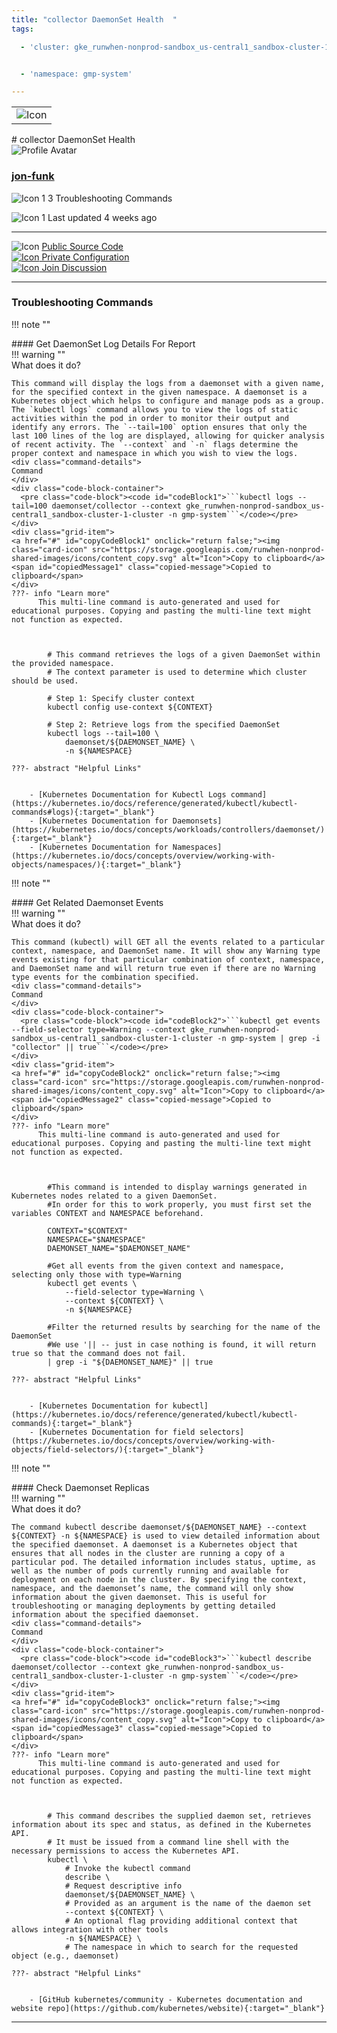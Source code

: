 ```yaml
---
title: "collector DaemonSet Health  "
tags: 

  - 'cluster: gke_runwhen-nonprod-sandbox_us-central1_sandbox-cluster-1-cluster'


  - 'namespace: gmp-system'

---
```


<table class="invisible-table">
  <tr>
    <td class="icon-cell">
      <img src="https://storage.googleapis.com/runwhen-nonprod-shared-images/icons/kubernetes/resources/labeled/ds.svg" alt="Icon" />
    </td>
  </tr>
</table>
# collector DaemonSet Health    
<div class="author-block">
  <img src="/github_profile_cache/jon-funk_icon.png" alt="Profile Avatar" class="author-avatar">
  <div class="author-info">
    <a href="https://github.com/jon-funk" target="_blank">
    <h3 class="author-name">jon-funk</a></h3>
  <p class="author-bio">
      <img src="https://storage.googleapis.com/runwhen-nonprod-shared-images/icons/terminal.svg" alt="Icon 1" class="bio-icon">
    3 Troubleshooting Commands</p>
      <p class="author-bio">
     <img src="https://storage.googleapis.com/runwhen-nonprod-shared-images/icons/calendar_month.svg" alt="Icon 1" class="bio-icon">
    Last updated 4 weeks ago </p>
  </div>
</div>
  

<p></p>
<hr class="custom-hr">
<div class="command-header-grid">
  <div class="grid-item">
    <img class="card-icon" src="https://storage.googleapis.com/runwhen-nonprod-shared-images/icons/public.svg" alt="Icon">
    <a href="https://github.com/runwhen-contrib/rw-cli-codecollection/tree/main/codebundles/k8s-daemonset-healthcheck/runbook.robot" target="_blank">Public Source Code</a>
  </div>

  <div class="grid-item">
    <a href="#" id="configLink" onclick="return false;">
      <img class="card-icon" src="https://storage.googleapis.com/runwhen-nonprod-shared-images/icons/lock.svg" alt="Icon">
      Private Configuration
    </a>
  </div>

  <div class="grid-item">
    <a href="https://github.com/orgs/runwhen-contrib/discussions?discussions_q=is%3Aopen+k8s-daemonset-healthcheck" target="_blank">
      <img class="card-icon" src="https://storage.googleapis.com/runwhen-nonprod-shared-images/icons/forum.svg" alt="Icon">
      Join Discussion
    </a>
  </div>
</div>
<hr class="custom-hr">

### Troubleshooting Commands



!!! note ""
    <div class="command-title">
    #### Get DaemonSet Log Details For Report  
    </div>
    !!! warning ""
    <div class="command-details">
    What does it do?
    </div>
    

    This command will display the logs from a daemonset with a given name, for the specified context in the given namespace. A daemonset is a Kubernetes object which helps to configure and manage pods as a group. The `kubectl logs` command allows you to view the logs of static activities within the pod in order to monitor their output and identify any errors. The `--tail=100` option ensures that only the last 100 lines of the log are displayed, allowing for quicker analysis of recent activity. The `--context` and `-n` flags determine the proper context and namespace in which you wish to view the logs. 
    <div class="command-details">
    Command
    </div>
    <div class="code-block-container">
      <pre class="code-block"><code id="codeBlock1">```kubectl logs --tail=100 daemonset/collector --context gke_runwhen-nonprod-sandbox_us-central1_sandbox-cluster-1-cluster -n gmp-system```</code></pre>
    </div>
    <div class="grid-item">
    <a href="#" id="copyCodeBlock1" onclick="return false;"><img class="card-icon" src="https://storage.googleapis.com/runwhen-nonprod-shared-images/icons/content_copy.svg" alt="Icon">Copy to clipboard</a>
    <span id="copiedMessage1" class="copied-message">Copied to clipboard</span>
    </div>
    ???- info "Learn more"
          This multi-line command is auto-generated and used for educational purposes. Copying and pasting the multi-line text might not function as expected.
            
            

            # This command retrieves the logs of a given DaemonSet within the provided namespace.
            # The context parameter is used to determine which cluster should be used.

            # Step 1: Specify cluster context
            kubectl config use-context ${CONTEXT}

            # Step 2: Retrieve logs from the specified DaemonSet
            kubectl logs --tail=100 \
                daemonset/${DAEMONSET_NAME} \
                -n ${NAMESPACE}

    ???- abstract "Helpful Links"

            
        - [Kubernetes Documentation for Kubectl Logs command](https://kubernetes.io/docs/reference/generated/kubectl/kubectl-commands#logs){:target="_blank"}
        - [Kubernetes Documentation for Daemonsets](https://kubernetes.io/docs/concepts/workloads/controllers/daemonset/){:target="_blank"}
        - [Kubernetes Documentation for Namespaces](https://kubernetes.io/docs/concepts/overview/working-with-objects/namespaces/){:target="_blank"}

<script>

document.getElementById('copyCodeBlock1').addEventListener('click', function() {
    copyCodeBlock1();
});

function copyCodeBlock1() {
  var codeBlock = document.getElementById('codeBlock1');
  var text = codeBlock.textContent;

  navigator.clipboard.writeText(text)
    .then(() => {
      console.log('Code block copied to clipboard:', text);
      showCopiedMessage();
    })
    .catch((error) => {
      console.error('Error copying code block to clipboard:', error);
    });
}

function showCopiedMessage() {
  var copiedMessage = document.getElementById('copiedMessage1');
  copiedMessage.classList.add('show');

  setTimeout(function() {
    copiedMessage.classList.remove('show');
  }, 2000);
}
</script>




!!! note ""
    <div class="command-title">
    #### Get Related Daemonset Events  
    </div>
    !!! warning ""
    <div class="command-details">
    What does it do?
    </div>
    

    This command (kubectl) will GET all the events related to a particular context, namespace, and DaemonSet name. It will show any Warning type events existing for that particular combination of context, namespace, and DaemonSet name and will return true even if there are no Warning type events for the combination specified.
    <div class="command-details">
    Command
    </div>
    <div class="code-block-container">
      <pre class="code-block"><code id="codeBlock2">```kubectl get events --field-selector type=Warning --context gke_runwhen-nonprod-sandbox_us-central1_sandbox-cluster-1-cluster -n gmp-system | grep -i "collector" || true```</code></pre>
    </div>
    <div class="grid-item">
    <a href="#" id="copyCodeBlock2" onclick="return false;"><img class="card-icon" src="https://storage.googleapis.com/runwhen-nonprod-shared-images/icons/content_copy.svg" alt="Icon">Copy to clipboard</a>
    <span id="copiedMessage2" class="copied-message">Copied to clipboard</span>
    </div>
    ???- info "Learn more"
          This multi-line command is auto-generated and used for educational purposes. Copying and pasting the multi-line text might not function as expected.
            
            

            #This command is intended to display warnings generated in Kubernetes nodes related to a given DaemonSet. 
            #In order for this to work properly, you must first set the variables CONTEXT and NAMESPACE beforehand.

            CONTEXT="$CONTEXT"
            NAMESPACE="$NAMESPACE"
            DAEMONSET_NAME="$DAEMONSET_NAME"

            #Get all events from the given context and namespace, selecting only those with type=Warning
            kubectl get events \
                --field-selector type=Warning \
                --context ${CONTEXT} \
                -n ${NAMESPACE} 

            #Filter the returned results by searching for the name of the DaemonSet 
            #We use '|| -- just in case nothing is found, it will return true so that the command does not fail.
            | grep -i "${DAEMONSET_NAME}" || true

    ???- abstract "Helpful Links"

            
        - [Kubernetes Documentation for kubectl](https://kubernetes.io/docs/reference/generated/kubectl/kubectl-commands){:target="_blank"}
        - [Kubernetes Documentation for field selectors](https://kubernetes.io/docs/concepts/overview/working-with-objects/field-selectors/){:target="_blank"}

<script>

document.getElementById('copyCodeBlock2').addEventListener('click', function() {
    copyCodeBlock2();
});

function copyCodeBlock2() {
  var codeBlock = document.getElementById('codeBlock2');
  var text = codeBlock.textContent;

  navigator.clipboard.writeText(text)
    .then(() => {
      console.log('Code block copied to clipboard:', text);
      showCopiedMessage();
    })
    .catch((error) => {
      console.error('Error copying code block to clipboard:', error);
    });
}

function showCopiedMessage() {
  var copiedMessage = document.getElementById('copiedMessage2');
  copiedMessage.classList.add('show');

  setTimeout(function() {
    copiedMessage.classList.remove('show');
  }, 2000);
}
</script>




!!! note ""
    <div class="command-title">
    #### Check Daemonset Replicas  
    </div>
    !!! warning ""
    <div class="command-details">
    What does it do?
    </div>
    

    The command kubectl describe daemonset/${DAEMONSET_NAME} --context ${CONTEXT} -n ${NAMESPACE} is used to view detailed information about the specified daemonset. A daemonset is a Kubernetes object that ensures that all nodes in the cluster are running a copy of a particular pod. The detailed information includes status, uptime, as well as the number of pods currently running and available for deployment on each node in the cluster. By specifying the context, namespace, and the daemonset’s name, the command will only show information about the given daemonset. This is useful for troubleshooting or managing deployments by getting detailed information about the specified daemonset.
    <div class="command-details">
    Command
    </div>
    <div class="code-block-container">
      <pre class="code-block"><code id="codeBlock3">```kubectl describe daemonset/collector --context gke_runwhen-nonprod-sandbox_us-central1_sandbox-cluster-1-cluster -n gmp-system```</code></pre>
    </div>
    <div class="grid-item">
    <a href="#" id="copyCodeBlock3" onclick="return false;"><img class="card-icon" src="https://storage.googleapis.com/runwhen-nonprod-shared-images/icons/content_copy.svg" alt="Icon">Copy to clipboard</a>
    <span id="copiedMessage3" class="copied-message">Copied to clipboard</span>
    </div>
    ???- info "Learn more"
          This multi-line command is auto-generated and used for educational purposes. Copying and pasting the multi-line text might not function as expected.
            
            

            # This command describes the supplied daemon set, retrieves information about its spec and status, as defined in the Kubernetes API.
            # It must be issued from a command line shell with the necessary permissions to access the Kubernetes API.
            kubectl \
                # Invoke the kubectl command
                describe \
                # Request descriptive info 
                daemonset/${DAEMONSET_NAME} \
                # Provided as an argument is the name of the daemon set
                --context ${CONTEXT} \
                # An optional flag providing additional context that allows integration with other tools
                -n ${NAMESPACE} \
                # The namespace in which to search for the requested object (e.g., daemonset)

    ???- abstract "Helpful Links"

            
        - [GitHub kubernetes/community - Kubernetes documentation and website repo](https://github.com/kubernetes/website){:target="_blank"}

<script>

document.getElementById('copyCodeBlock3').addEventListener('click', function() {
    copyCodeBlock3();
});

function copyCodeBlock3() {
  var codeBlock = document.getElementById('codeBlock3');
  var text = codeBlock.textContent;

  navigator.clipboard.writeText(text)
    .then(() => {
      console.log('Code block copied to clipboard:', text);
      showCopiedMessage();
    })
    .catch((error) => {
      console.error('Error copying code block to clipboard:', error);
    });
}

function showCopiedMessage() {
  var copiedMessage = document.getElementById('copiedMessage3');
  copiedMessage.classList.add('show');

  setTimeout(function() {
    copiedMessage.classList.remove('show');
  }, 2000);
}
</script>




<script>
document.getElementById('configLink').addEventListener('click', function() {
    showConfig('/workspaces/ws/slxs/cll-gs-grnwhnnpr-ds-health/runbook.yaml');
});

function showConfig(runbook) {
    const popupContainer = document.createElement("div"); // Container for the popup
    const popup = document.createElement("div");
    popup.classList.add("popup");

    const loadingMessage = document.createElement("h1");
    loadingMessage.innerText = "Please wait...";

    popup.appendChild(loadingMessage);
    popupContainer.appendChild(popup); // Append the popup to the container
    document.body.appendChild(popupContainer); // Append the container to the document body

    fetch('/get-runbook-config', {
        method: 'POST',
        headers: {
            'Content-Type': 'application/json'
        },
        body: JSON.stringify({
            runbook: runbook,
        }) 
        })
        .then(response => {
            if (!response.ok) {
                throw new Error('Network response was not ok');
            }
            return response.text();
        })
        .then(data => {
            popup.removeChild(loadingMessage);

            const closeButton = document.createElement("span");
            closeButton.classList.add("close");
            closeButton.innerHTML = "&times;";
            closeButton.style.fontSize = "24px"; // Increase the font size for better visibility
            closeButton.style.position = "absolute";
            closeButton.style.top = "10px";
            closeButton.style.right = "10px";

            const title = document.createElement("p");
            title.innerText = "Private configuration for: " + 'collector DaemonSet Health  ';
            const configPath = document.createElement("p");
            configPath.innerText = "Local filesystem path: /shared/output/" + runbook;

            const image = document.createElement("img");
            image.src = "https://storage.googleapis.com/runwhen-nonprod-shared-images/icons/lock.svg";
            image.alt = "Icon";

            const codeBlock = document.createElement("pre");
            codeBlock.classList.add("code-block");
            codeBlock.innerText = data;

            popup.appendChild(closeButton);
            popup.appendChild(image); // Append the image to the popup
            popup.appendChild(title);
            popup.appendChild(configPath);
            popup.appendChild(codeBlock);
        })
        .catch(error => {
            console.error('Error:', error);
            alert(error);
        });

    // Event delegation for close button click
    popupContainer.addEventListener("click", (event) => {
        const target = event.target;
        if (target.classList.contains("close")) {
            event.stopPropagation(); // Stop event propagation
            document.body.removeChild(popupContainer); // Remove the container instead of the popup
        }
    });
}

</script>
<style>
  .multiline {
    white-space: pre-wrap;
    word-wrap: break-word;
  }
.popup .code-block {
    background-color: #333;
    color: #f8f8f8;
    padding: 10px;
    font-family: Consolas, Monaco, 'Andale Mono', monospace;
    font-size: 14px;
    line-height: 1.4;
    overflow: auto;
}


</style>



---